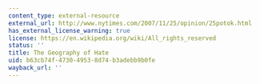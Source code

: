 ```yaml
---
content_type: external-resource
external_url: http://www.nytimes.com/2007/11/25/opinion/25potok.html
has_external_license_warning: true
license: https://en.wikipedia.org/wiki/All_rights_reserved
status: ''
title: The Geography of Hate
uid: b63cb74f-4730-4953-8d74-b3adebb9b0fe
wayback_url: ''
---
```


